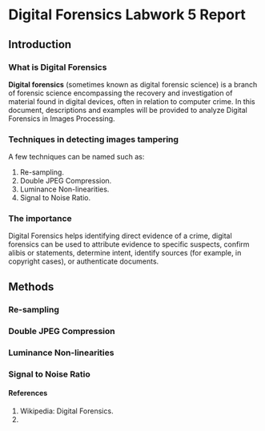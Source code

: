 Digital Forensics Labwork 5 Report
=====

## Introduction

### What is Digital Forensics

**Digital forensics** (sometimes known as digital forensic science) is a branch of forensic science encompassing the recovery and investigation of material found in digital devices, often in relation to computer crime. In this document, descriptions and examples will be provided to analyze Digital Forensics in Images Processing.

### Techniques in detecting images tampering

A few techniques can be named such as:

1. Re-sampling.
2. Double JPEG Compression.
3. Luminance Non-linearities.
4. Signal to Noise Ratio.

### The importance

Digital Forensics helps identifying direct evidence of a crime, digital forensics can be used to attribute evidence to specific suspects, confirm alibis or statements, determine intent, identify sources (for example, in copyright cases), or authenticate documents.

## Methods

### Re-sampling

### Double JPEG Compression

### Luminance Non-linearities

### Signal to Noise Ratio

#### References

1. Wikipedia: Digital Forensics.
2. 


